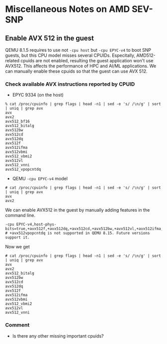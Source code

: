 # Miscellaneous Notes on AMD SEV-SNP

## Enable AVX 512 in the guest

QEMU 8.1.5 requires to use not `-cpu host` but `-cpu EPYC-v4` to boot SNP guests, but this CPU model misses several CPUIDs.
Especitally, AMD512-related cpuids are not enabled, resulting the guest application won't use AVX512.
This affects the performance of HPC and AI/ML applications.
We can manually enable these cpuids so that the guest can use AVX 512.

### Check available AVX instructions reported by CPUID

- EPYC 9334 (on the host)
```
% cat /proc/cpuinfo | grep flags | head -n1 | sed -e 's/ /\n/g' | sort | uniq | grep avx
avx
avx2
avx512_bf16
avx512_bitalg
avx512bw
avx512cd
avx512dq
avx512f
avx512ifma
avx512vbmi
avx512_vbmi2
avx512vl
avx512_vnni
avx512_vpopcntdq
```

- QEMU `-cpu EPYC-v4` model
```
# cat /proc/cpuinfo | grep flags | head -n1 | sed -e 's/ /\n/g' | sort | uniq | grep avx
avx
avx2
```

We can enable AVX512 in the guest by manually adding features in the command line.

```
-cpu EPYC-v4,host-phys-bits=true,+avx512f,+avx512dq,+avx512cd,+avx512bw,+avx512vl,+avx512ifma,+avx512vbmi,+avx512vbmi2,+avx512vnni,+avx512bitalg
# +avx512vpopcntdq is not supported in QEMU 8.15. Future versions support it.
```

Now we get
```
# cat /proc/cpuinfo | grep flags | head -n1 | sed -e 's/ /\n/g' | sort | uniq | grep avx
avx
avx2
avx512_bitalg
avx512bw
avx512cd
avx512dq
avx512f
avx512ifma
avx512vbmi
avx512_vbmi2
avx512vl
avx512_vnni
```

### Comment
- Is there any other missing important cpuids?
